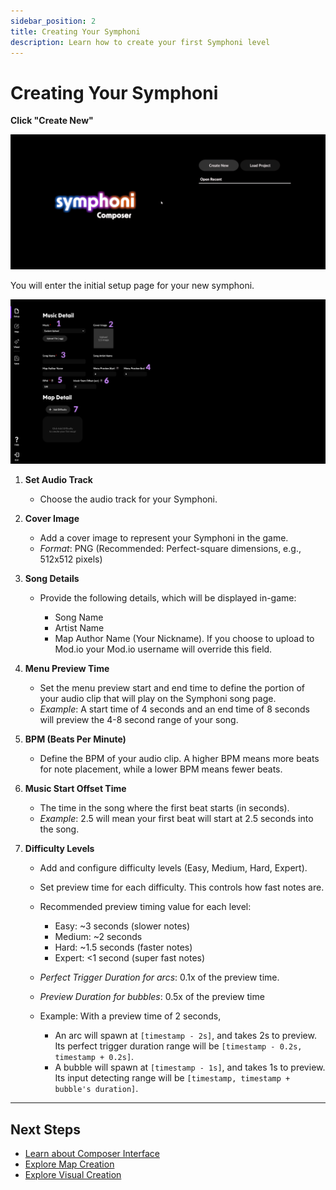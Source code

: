 ```yaml
---
sidebar_position: 2
title: Creating Your Symphoni
description: Learn how to create your first Symphoni level
---
```


# Creating Your Symphoni

**Click "Create New"**

![Create New](/img/createnew.gif)

You will enter the initial setup page for your new symphoni.

![Create Page Guide](/img/createpageguide.png)

1. **Set Audio Track**
   - Choose the audio track for your Symphoni.

2. **Cover Image**
   - Add a cover image to represent your Symphoni in the game.
   - *Format*: PNG (Recommended: Perfect-square dimensions, e.g., 512x512 pixels)

3. **Song Details**
   - Provide the following details, which will be displayed in-game:

     - Song Name
     - Artist Name
     - Map Author Name (Your Nickname). If you choose to upload to Mod.io your Mod.io username will override this field.

4. **Menu Preview Time**
   - Set the menu preview start and end time to define the portion of your audio clip that will play on the Symphoni song page.
   - *Example*: A start time of 4 seconds and an end time of 8 seconds will preview the 4-8 second range of your song.

5. **BPM (Beats Per Minute)**
   - Define the BPM of your audio clip. A higher BPM means more beats for note placement, while a lower BPM means fewer beats.

6. **Music Start Offset Time**
   - The time in the song where the first beat starts (in seconds).
   - *Example*: 2.5 will mean your first beat will start at 2.5 seconds into the song.

7. **Difficulty Levels**
   - Add and configure difficulty levels (Easy, Medium, Hard, Expert).
   - Set preview time for each difficulty. This controls how fast notes are.
   - Recommended preview timing value for each level:
     - Easy: ~3 seconds (slower notes)
     - Medium: ~2 seconds 
     - Hard: ~1.5 seconds (faster notes)
     - Expert: &lt;1 second (super fast notes)
   - *Perfect Trigger Duration for arcs*: 0.1x of the preview time.
   - *Preview Duration for bubbles*: 0.5x of the preview time
   - Example: With a preview time of 2 seconds,

        - An arc will spawn at `[timestamp - 2s]`, and takes 2s to preview. Its perfect trigger duration range will be `[timestamp - 0.2s, timestamp + 0.2s]`. 
        - A bubble will spawn at `[timestamp - 1s]`, and takes 1s to preview. Its input detecting range will be `[timestamp, timestamp + bubble's duration]`.

---



## Next Steps
- [Learn about Composer Interface](/docs/getting-started/map-interface)
- [Explore Map Creation](/docs/map/1-mapstart.md)
- [Explore Visual Creation](/docs/visual/1-visualstart.md)